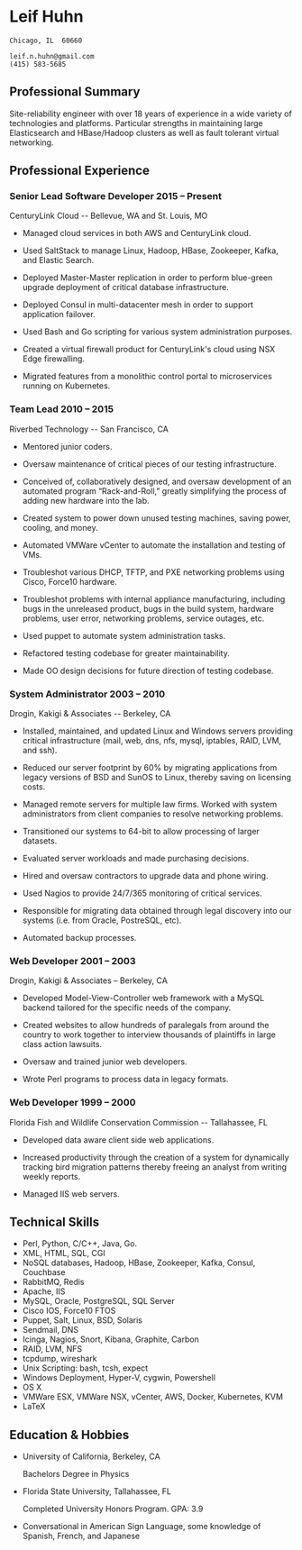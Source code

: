 Leif Huhn
=========

    Chicago, IL  60660

    leif.n.huhn@gmail.com
    (415) 583-5685

Professional Summary
--------------------

Site-reliability engineer with over 18 years of experience in a wide variety of
technologies and platforms. Particular strengths in maintaining large
Elasticsearch and HBase/Hadoop clusters as well as fault tolerant virtual
networking.

Professional Experience
-----------------------

### **Senior Lead Software Developer**        2015 – Present
   CenturyLink Cloud -- Bellevue, WA and St. Louis, MO

 * Managed cloud services in both AWS and CenturyLink cloud.

 * Used SaltStack to manage Linux, Hadoop, HBase, Zookeeper, Kafka, and
   Elastic Search.

 * Deployed Master-Master replication in order to perform blue-green upgrade
   deployment of critical database infrastructure.

 * Deployed Consul in multi-datacenter mesh in order to support application
   failover.

 * Used Bash and Go scripting for various system administration purposes.

 * Created a virtual firewall product for CenturyLink's cloud using NSX Edge
   firewalling.

 * Migrated features from a monolithic control portal to microservices running
   on Kubernetes.

### **Team Lead**        2010 – 2015
   Riverbed Technology -- San Francisco, CA

 * Mentored junior coders.

 * Oversaw maintenance of critical pieces of our testing infrastructure.

 * Conceived of, collaboratively designed, and oversaw development of an
   automated program “Rack-and-Roll,” greatly simplifying the process
   of adding new hardware into the lab.

 * Created system to power down unused testing machines, saving power,
   cooling, and money.

 * Automated VMWare vCenter to automate the installation and testing of
   VMs.

 * Troubleshot various DHCP, TFTP, and PXE networking problems using Cisco,
   Force10 hardware.

 * Troubleshot problems with internal appliance manufacturing, including
   bugs in the unreleased product, bugs in the build system, hardware problems,
   user error, networking problems, service outages, etc.

 * Used puppet to automate system administration tasks.

 * Refactored testing codebase for greater maintainability.

 * Made OO design decisions for future direction of testing codebase.

### **System Administrator**       2003 – 2010

 Drogin, Kakigi & Associates -- Berkeley, CA

 * Installed, maintained, and updated Linux and Windows servers providing
   critical infrastructure (mail, web, dns, nfs, mysql, iptables, RAID,
   LVM, and ssh).

 * Reduced our server footprint by 60% by migrating applications from
   legacy versions of BSD and SunOS to Linux, thereby saving on licensing
   costs.

 * Managed remote servers for multiple law firms.  Worked with system
   administrators from client companies to resolve networking problems.

 * Transitioned our systems to 64-bit to allow processing of larger
   datasets.

 * Evaluated server workloads and made purchasing decisions.

 * Hired and oversaw contractors to upgrade data and phone wiring.

 * Used Nagios to provide 24/7/365 monitoring of critical services.

 * Responsible for migrating data obtained through legal discovery into our
   systems (i.e. from Oracle, PostreSQL, etc).

 * Automated backup processes.

### **Web Developer**       2001 – 2003

 Drogin, Kakigi & Associates – Berkeley, CA

 * Developed Model-View-Controller web framework with a MySQL backend
   tailored for the specific needs of the company.

 * Created websites to allow hundreds of paralegals from around the country
   to work together to interview thousands of plaintiffs in large class
   action lawsuits.

 * Oversaw and trained junior web developers.

 * Wrote Perl programs to process data in legacy formats.

### **Web Developer**         1999 – 2000

 Florida Fish and Wildlife Conservation Commission -- Tallahassee, FL

 * Developed data aware client side web applications.

 * Increased productivity through the creation of a system for dynamically
   tracking bird migration patterns thereby freeing an analyst from writing
   weekly reports.

 * Managed IIS web servers.

Technical Skills
----------------

 * Perl, Python, C/C++, Java, Go.
 * XML, HTML, SQL, CGI
 * NoSQL databases, Hadoop, HBase, Zookeeper, Kafka, Consul, Couchbase
 * RabbitMQ, Redis
 * Apache, IIS
 * MySQL, Oracle, PostgreSQL, SQL Server
 * Cisco IOS, Force10 FTOS
 * Puppet, Salt, Linux, BSD, Solaris
 * Sendmail, DNS
 * Icinga, Nagios, Snort, Kibana, Graphite, Carbon
 * RAID, LVM, NFS
 * tcpdump, wireshark
 * Unix Scripting: bash, tcsh, expect
 * Windows Deployment, Hyper-V, cygwin, Powershell
 * OS X
 * VMWare ESX, VMWare NSX, vCenter, AWS, Docker, Kubernetes, KVM
 * LaTeX


Education & Hobbies
-------------------

 *  University of California, Berkeley, CA

    Bachelors Degree in Physics

 *  Florida State University, Tallahassee, FL

    Completed University Honors Program. GPA: 3.9

 *  Conversational in American Sign Language, some knowledge of Spanish,
    French, and Japanese
